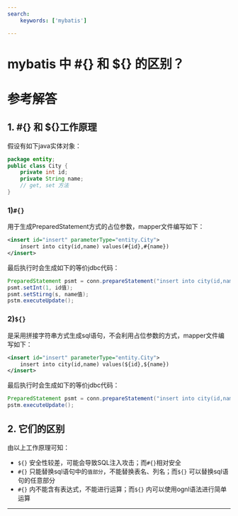 ```yaml
---
search:
    keywords: ['mybatis']

---
```



# mybatis 中 #{} 和 ${} 的区别？

# 参考解答

## 1. #{} 和 ${}工作原理
假设有如下java实体对象：

```java
package entity;
public class City {
    private int id;
    private String name;
    // get, set 方法 
}
```

### 1)`#{}` 
用于生成PreparedStatement方式的占位参数，mapper文件编写如下：
```xml
<insert id="insert" parameterType="entity.City">
    insert into city(id,name) values(#{id},#{name})
</insert>
```

最后执行时会生成如下的等价jdbc代码：

```java
PreparedStatement psmt = conn.prepareStatement("insert into city(id,name) values(?,?)");
psmt.setInt(1, id值);
psmt.setStirng(s, name值);
pstm.executeUpdate();
```

### 2)`${}` 
是采用拼接字符串方式生成sql语句，不会利用占位参数的方式，mapper文件编写如下：
```xml
<insert id="insert" parameterType="entity.City">
    insert into city(id,name) values(${id},${name})
</insert>
```
最后执行时会生成如下的等价jdbc代码：

```java
PreparedStatement psmt = conn.prepareStatement("insert into city(id,name) values(id值,'name值')");
pstm.executeUpdate();
```

## 2. 它们的区别
由以上工作原理可知：
* `${}` 安全性较差，可能会导致SQL注入攻击；而`#{}`相对安全
* `#{}` 只能替换sql语句中的`值部分`，不能替换表名、列名；而`${}` 
可以替换sql语句的任意部分
* `#{}` 内不能含有表达式，不能进行运算；而`${}` 内可以使用ognl语法进行简单运算
 

---







